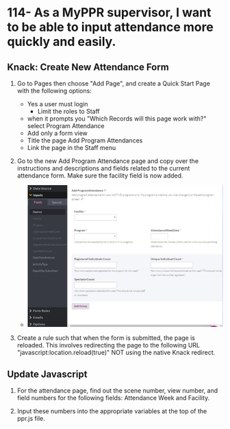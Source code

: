 # 114- As a MyPPR supervisor, I want to be able to input attendance more quickly and easily.

## Knack: Create New Attendance Form

1. Go to Pages then choose "Add Page", and  create a Quick Start Page with the following options:
    * Yes a user must login
        * Limit the roles to Staff
    * when it prompts you "Which Records will this page work with?" select Program Attendance
    * Add only a form view
    * Title the page Add Program Attendances
    * Link the page in the Staff menu

2. Go to the new Add Program Attendance page and copy over the instructions and descriptions  and fields related to the current attendance form. Make sure the facility field is now added.

    * ![imageofform](images/attendanceform.png)

3. Create a rule such that when the form is submitted, the page is reloaded. This involves redirecting the page to the following URL "javascript:location.reload(true)" NOT using the native Knack redirect.

## Update Javascript 

1. For the attendance page, find out the scene number, view number, and field numbers for the following fields: Attendance Week and Facility.

2. Input these numbers into the appropriate variables at the top of the ppr.js file. 